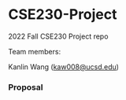 # CSE230-Project

2022 Fall CSE230 Project repo

Team members:

Kanlin Wang (kaw008@ucsd.edu)

### Proposal

